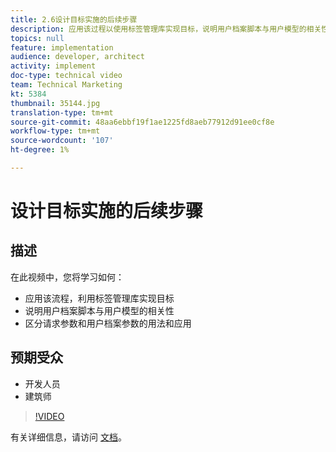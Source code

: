 ```yaml
---
title: 2.6设计目标实施的后续步骤
description: 应用该过程以使用标签管理库实现目标，说明用户档案脚本与用户模型的相关性，区分请求参数和用户档案参数的用法和应用
topics: null
feature: implementation
audience: developer, architect
activity: implement
doc-type: technical video
team: Technical Marketing
kt: 5384
thumbnail: 35144.jpg
translation-type: tm+mt
source-git-commit: 48aa6ebbf19f1ae1225fd8aeb77912d91ee0cf8e
workflow-type: tm+mt
source-wordcount: '107'
ht-degree: 1%

---
```



# 设计目标实施的后续步骤

## 描述

在此视频中，您将学习如何：

* 应用该流程，利用标签管理库实现目标
* 说明用户档案脚本与用户模型的相关性
* 区分请求参数和用户档案参数的用法和应用

## 预期受众

* 开发人员
* 建筑师

>[!VIDEO](https://video.tv.adobe.com/v/35144/?quality=12)

有关详细信息，请访问 [文档](https://docs.adobe.com/content/help/en/target/using/implement-target/implementing-target.html)。
